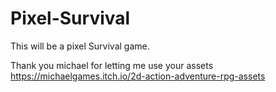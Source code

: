 # Pixel-Survival
This will be a pixel Survival game.














Thank you michael for letting me use your assets https://michaelgames.itch.io/2d-action-adventure-rpg-assets
